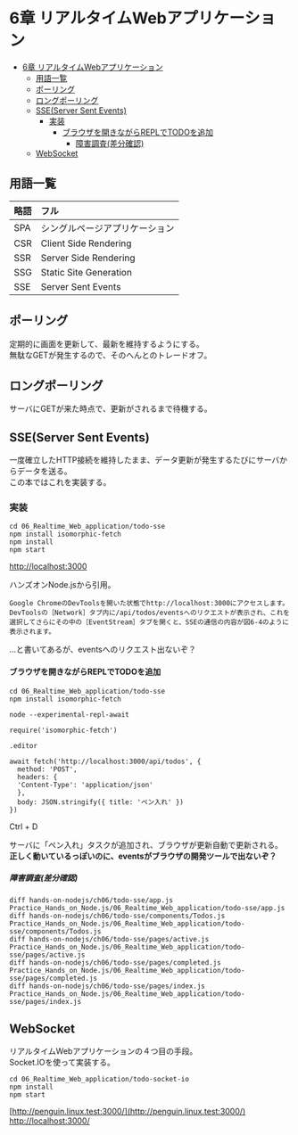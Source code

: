 # 6章 リアルタイムWebアプリケーション

- [6章 リアルタイムWebアプリケーション](#6章-リアルタイムwebアプリケーション)
  - [用語一覧](#用語一覧)
  - [ポーリング](#ポーリング)
  - [ロングポーリング](#ロングポーリング)
  - [SSE(Server Sent Events)](#sseserver-sent-events)
    - [実装](#実装)
      - [ブラウザを開きながらREPLでTODOを追加](#ブラウザを開きながらreplでtodoを追加)
        - [障害調査(差分確認)](#障害調査差分確認)
  - [WebSocket](#websocket)

## 用語一覧

| 略語 | フル |
| :-- | :-- |
| SPA | シングルページアプリケーション |
| CSR | Client Side Rendering |
| SSR | Server Side Rendering |
| SSG | Static Site Generation |
| SSE | Server Sent Events |

## ポーリング

定期的に画面を更新して、最新を維持するようにする。  
無駄なGETが発生するので、そのへんとのトレードオフ。

## ロングポーリング

サーバにGETが来た時点で、更新がされるまで待機する。

## SSE(Server Sent Events)

一度確立したHTTP接続を維持したまま、データ更新が発生するたびにサーバからデータを送る。  
この本ではこれを実装する。

### 実装

```
cd 06_Realtime_Web_application/todo-sse
npm install isomorphic-fetch
npm install
npm start
```

[http://localhost:3000](http://localhost:3000)

ハンズオンNode.jsから引用。
```
Google ChromeのDevToolsを開いた状態でhttp://localhost:3000にアクセスします。DevToolsの［Network］タブ内に/api/todos/eventsへのリクエストが表示され、これを選択してさらにその中の［EventStream］タブを開くと、SSEの通信の内容が図6-4のように表示されます。
```
…と書いてあるが、eventsへのリクエスト出ないぞ？

#### ブラウザを開きながらREPLでTODOを追加

```
cd 06_Realtime_Web_application/todo-sse
npm install isomorphic-fetch
```

```
node --experimental-repl-await
```

```
require('isomorphic-fetch')

.editor

await fetch('http://localhost:3000/api/todos', {
  method: 'POST',
  headers: {
  'Content-Type': 'application/json'
  },
  body: JSON.stringify({ title: 'ペン入れ' })
})
```
Ctrl + D

サーバに「ペン入れ」タスクが追加され、ブラウザが更新自動で更新される。  
**正しく動いているっぽいのに、eventsがブラウザの開発ツールで出ないぞ？**

##### 障害調査(差分確認)

```
diff hands-on-nodejs/ch06/todo-sse/app.js Practice_Hands_on_Node.js/06_Realtime_Web_application/todo-sse/app.js
diff hands-on-nodejs/ch06/todo-sse/components/Todos.js Practice_Hands_on_Node.js/06_Realtime_Web_application/todo-sse/components/Todos.js
diff hands-on-nodejs/ch06/todo-sse/pages/active.js Practice_Hands_on_Node.js/06_Realtime_Web_application/todo-sse/pages/active.js
diff hands-on-nodejs/ch06/todo-sse/pages/completed.js Practice_Hands_on_Node.js/06_Realtime_Web_application/todo-sse/pages/completed.js
diff hands-on-nodejs/ch06/todo-sse/pages/index.js Practice_Hands_on_Node.js/06_Realtime_Web_application/todo-sse/pages/index.js
```

## WebSocket

リアルタイムWebアプリケーションの４つ目の手段。  
Socket.IOを使って実装する。  

```
cd 06_Realtime_Web_application/todo-socket-io
npm install
npm start
```

[http://penguin.linux.test:3000/](http://penguin.linux.test:3000/)  
[http://localhost:3000/](http://localhost:3000/)
